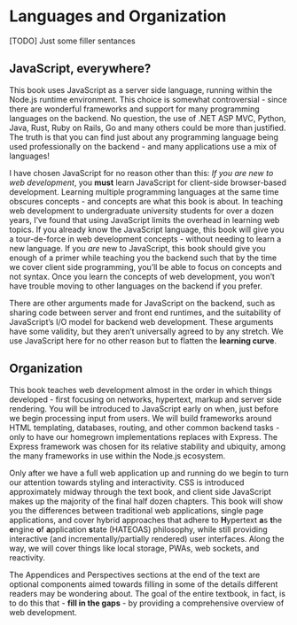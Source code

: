 # Languages and Organization
[TODO] Just some filler sentances
## JavaScript, everywhere?
This book uses JavaScript as a server side language, running within the Node.js runtime environment.  This choice is somewhat controversial - since there are wonderful frameworks and support for many programming languages on the backend.  No question, the use of .NET ASP MVC, Python, Java, Rust, Ruby on Rails, Go and many others could be more than justified.  The truth is that you can find just about any programming language being used professionally on the backend - and many applications use a mix of languages!

I have chosen JavaScript for no reason other than this:  *If you are new to web development*, you **must** learn JavaScript for client-side browser-based development.  Learning multiple programming languages at the same time obscures concepts - and concepts are what this book is about.  In teaching web development to undergraduate university students for over a dozen years, I’ve found that using JavaScript limits the overhead in learning web topics.  If you already know the JavaScript language, this book will give you a tour-de-force in web development concepts - without needing to learn a new language.  If you *are* new to JavaScript, this book should give you enough of a primer while teaching you the backend such that by the time we cover client side programming, you’ll be able to focus on concepts and not syntax.  Once you learn the concepts of web development, you won’t have trouble moving to other languages on the backend if you prefer.

There are other arguments made for JavaScript on the backend, such as sharing code between server and front end runtimes, and the suitability of JavaScript’s I/O model for backend web development.  These arguments have some validity, but they aren’t universally agreed to by any stretch.  We use JavaScript here for no other reason but to flatten the **learning curve**.

## Organization
This book teaches web development almost in the order in which things developed - first focusing on networks, hypertext, markup and server side rendering.  You will be introduced to JavaScript early on when, just before we begin processing input from users.  We will build frameworks around HTML templating, databases, routing, and other common backend tasks - only to have our homegrown implementations replaces with Express.  The Express framework was chosen for its relative stability and ubiquity, among the many frameworks in use within the Node.js ecosystem.

Only after we have a full web application up and running do we begin to turn our attention towards styling and interactivity.  CSS is introduced approximately midway through the text book, and client side JavaScript makes up the majority of the final half dozen chapters.  This book will show you the differences between traditional web applications, single page applications, and cover hybrid approaches that adhere to **H**ypertext **a**s **t**he **e**ngine **o**f **a**pplication **s**tate (HATEOAS) philosophy, while still providing interactive (and incrementally/partially rendered) user interfaces.  Along the way, we will cover things like local storage, PWAs, web sockets, and reactivity.

The Appendices and Perspectives sections at the end of the text are optional components aimed towards filling in some of the details different readers may be wondering about.  The goal of the entire textbook, in fact, is to do this that - **fill in the gaps** - by providing a comprehensive overview of web development.  
